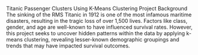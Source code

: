  Titanic Passenger Clusters Using K-Means Clustering
 Project Background 
The sinking of the RMS Titanic in 1912 is one of the most infamous maritime disasters, resulting in the tragic loss of over 1,500 lives. Factors like class, gender, and age are well-known to have influenced survival rates. However, this project seeks to uncover hidden patterns within the data by applying k-means clustering, revealing lesser-known demographic groupings and trends that may have impacted survival outcomes.







